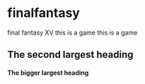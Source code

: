 # finalfantasy
final fantasy XV
this is a game
this is a game
## The second largest heading
#### The bigger largest heading

